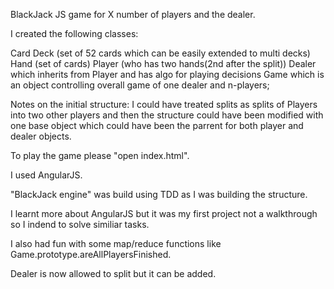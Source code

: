 BlackJack JS game for X number of players and the dealer.

I created the following classes:

Card
Deck (set of 52 cards which can be easily extended to multi decks)
Hand (set of cards)
Player (who has two hands(2nd after the split))
Dealer which inherits from Player and has algo for playing decisions
Game which is an object controlling overall game of one dealer and n-players;

Notes on the initial structure:
I could have treated splits as splits of Players into two other players and then the structure could have been modified with one base object which could have been the parrent for both player and dealer objects.

To play the game please "open index.html".

I used AngularJS. 

"BlackJack engine" was build using TDD as I was building the structure.

I learnt more about AngularJS but it was my first project not a walkthrough so I indend to solve similiar tasks.

I also had fun with some map/reduce functions like Game.prototype.areAllPlayersFinished.

Dealer is now allowed to split but it can be added.

